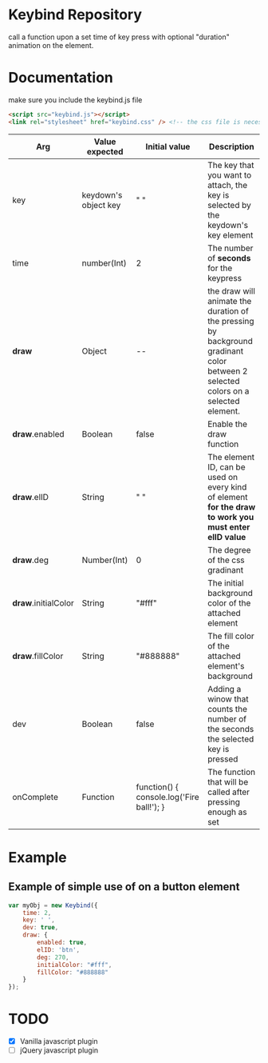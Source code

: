 # Keybind Repository

call a function upon a set time of key press with optional "duration" animation on the element.

# Documentation

make sure you include the keybind.js file
```HTML
<script src="keybind.js"></script>
<link rel="stylesheet" href="keybind.css" /> <!-- the css file is necessary only incase of the 'dev' option use -->
```

| Arg  | Value expected | Initial value | Description 
| ------------- | ------------- | ------------- | ------------- |
| key | keydown's object key | " " | The key that you want to attach, the key is selected by the keydown's key element |
| time | number(Int) | 2 | The number of **seconds** for the keypress |
| **draw** | Object | -- | the draw will animate the duration of the pressing by background gradinant color between 2 selected colors on a selected element.
| **draw**.enabled | Boolean | false | Enable the draw function |
| **draw**.elID | String | " " | The element ID, can be used on every kind of element **for the draw to work you must enter elID value** |
| **draw**.deg | Number(Int) | 0 | The degree of the css gradinant |
| **draw**.initialColor | String | "#fff" | The initial background color of the attached element |
| **draw**.fillColor | String | "#888888" | The fill color of the attached element's background |
| dev | Boolean | false | Adding a winow that counts the number of the seconds the selected key is pressed |
| onComplete | Function | function() { console.log('Fire ball!'); } | The function that will be called after pressing enough as set |

# Example
## Example of simple use of on a button element
```Javascript
var myObj = new Keybind({
    time: 2,
    key: ' ',
    dev: true,
    draw: {
        enabled: true,
        elID: 'btn',
        deg: 270,
        initialColor: "#fff",
        fillColor: "#888888"
    }
});
```

# TODO
- [x] Vanilla javascript plugin
- [ ] jQuery javascript plugin
